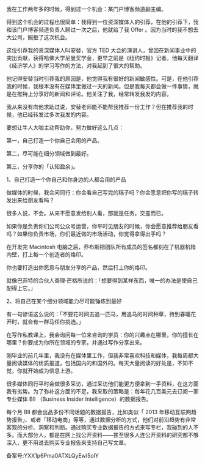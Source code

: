 我在工作两年多的时候，得到过一个机会：某门户博客频道副主编。

得到这个机会的过程也很简单：我得到一位资深媒体人的引荐，在他的引荐下，我和该门户博客频道负责人聊过一次之后，他就给了我 Offer 。因为当时的我不想去大公司，婉拒了这次机会。

这位引荐我的资深媒体人叫安替，官方 TED 大会的演讲人，曾因在新闻事业中的突出贡献，获得哈佛大学尼曼奖学金，更早之前是《纽约时报》记者。他每天翻译《经济学人》的学习写作的方法，对我起到了很大的帮助。

他记得安替当时引荐我的原因是，他觉得我有很好的新闻敏感性。可是，在他引荐我的时候，我根本没有在媒体里做过一天的新闻。但是我每天都会做一件事情，就是在推特上分享好的新闻和评论。他关注了我，经常转发我发的内容。

我从来没有向他求助过说，安替老师能不能帮我推荐一份工作？但在推荐我的时候，他已经转发过多次我发的内容。

要想让牛人大咖主动帮助你，努力做好这么几点：

第一，自己打造一个你自己会用的产品。

第二，尽可能在细分领域做到最好。

第三，分享你的「认知盈余」。

1、自己打造一个你自己和你身边的人都会用的产品

做媒体的时候，我会问同行：你会看自己写完的稿子吗？你会愿意把你写的稿子转发出来给朋友看吗？

很多人说，不会。从来不愿意发给别人看，那就是任务，交差而已。

如果你是负责你们公司公众号运营，你平时见朋友的时候，你会愿意推荐给朋友看吗？如果你负责市场，你们最近做的市场活动，你觉得拿得出手吗？

在开发完 Macintosh 电脑之后，乔布斯把团队所有成员的签名都刻在了机器机箱内壁，打上每一个创造者的烙印。

你也要打造出你愿意与朋友分享的产品，然后打上你的烙印。

就像巴菲特的合伙人查理·芒格所说的：「想要得到某样东西，唯一的办法是使自己配得上它。」

2、将自己在某个细分领域能力尽可能锤炼到最好

有一句谚语这么说的：「不要花时间去追一匹马，用追马的时间种草，待到春暖花开时，就会有一群马任你挑选。」

在写作私教课上，我会询问每一位来咨询的学员：你的兴趣点在哪里，你的擅长在哪里？你要成为你所在领域的专家，并通过写作分享出来。

刚毕业的前几年里，我没有在媒体里工作，但我非常喜欢科技和媒体，我每周都大量阅读媒体的优质报道，包括国内的和国外的。每天大量阅读的好处是，不知不觉，你就开始成为信息上游。

很多媒体同行平时会做很多采访，通过采访他们能更方便拿到一手资料，在这方面我有劣势。为了弥补这方面的不足，我采取的策略是：每年花几百美元去订阅一家专业媒体 BII （Business Insider Intelligence）的数据报告。

每个月 BII 都会出品多份不同话题的数据报告，比如类似「 2013 年移动互联网趋势报告」、或者「移动电商」等等，通过数据分析的方式，他们对前沿趋势有非常客观的分析、洞察和判断。通过购买专业数据报告的方式来写专栏，我碰到的人不多。而大部分人，都是在网上找公开资料——甚至很多人连公开资料的研究都不够深入，更不用说去购买专业报告来支持自己写文章。

备案号:YXX1p6Pma0ATXLQyEwI5olY